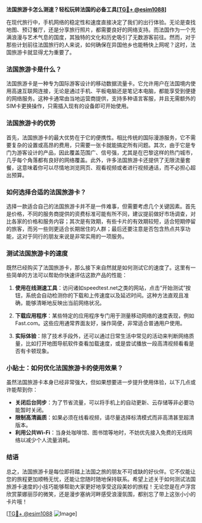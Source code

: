 **法国旅游卡怎么测速？轻松玩转法国的必备工具[[TG💪+ @esim1088](https://t.me/s/esim1088)]**

在现代旅行中，手机网络的稳定性和速度直接决定了我们的出行体验。无论是查找地图、预订餐厅，还是分享旅行照片，都需要良好的网络支持。而法国作为一个充满浪漫与艺术气息的国度，其独特的文化和历史吸引了无数游客前往。然而，对于那些计划前往法国旅行的人来说，如何确保在异国他乡也能畅快上网呢？这时，法国旅游卡就显得尤为重要了。

### 法国旅游卡是什么？

法国旅游卡是一种专为国际游客设计的移动数据流量卡。它允许用户在法国境内使用高速互联网连接，无论是通过手机、平板电脑还是笔记本电脑，都能享受到便捷的网络服务。这种卡通常由当地运营商提供，支持多种语言客服，并且无需额外的SIM卡更换操作，只需插入现有的设备即可开始使用。

### 法国旅游卡的优势

首先，法国旅游卡的最大优势在于它的便携性。相比传统的国际漫游服务，它不需要复杂的设置或高昂的费用，只需要一张卡就能搞定所有问题。其次，由于它是专门为游客设计的产品，因此覆盖范围广、信号强，尤其是在巴黎这样的热门城市，几乎每个角落都有良好的网络覆盖。此外，许多法国旅游卡还提供了无限流量套餐，这意味着你可以尽情地浏览网页、观看视频或者进行视频通话，而不必担心超出预算。

### 如何选择合适的法国旅游卡？

选择一款适合自己的法国旅游卡并不是一件难事，但需要考虑几个关键因素。首先是价格，不同的服务商提供的资费标准可能有所不同，建议提前做好市场调查，对比各家的价格和服务内容；其次是有效期，有些卡片的有效期较短，适合短期停留的旅客，而另一些则更适合长期居住的人群；最后还要注意是否包含热点共享功能，这对于同行的朋友来说是非常实用的一项服务。

### 测试法国旅游卡的速度

既然已经购买了法国旅游卡，那么接下来自然就是如何测试它的速度了。这里有一些简单的方法可以帮助你快速评估这款产品的性能：

1. **使用在线测速工具**：访问诸如speedtest.net之类的网站，点击“开始测试”按钮，系统会自动检测你的下载和上传速度以及延迟时间。这种方法直观且准确，能够清晰地反映出当前网络状况。
   
2. **下载应用程序**：某些特定的应用程序专门用于测量移动网络的速度表现，例如Fast.com。这些应用通常界面友好，操作简便，非常适合普通用户使用。

3. **实际体验**：除了技术手段外，还可以通过日常生活中常见的活动来判断网络质量，比如打开地图导航软件查看加载速度，或是尝试播放一段高清视频看看是否有卡顿现象。

### 小贴士：如何优化法国旅游卡的使用效果？

虽然法国旅游卡本身已经非常强大，但如果想要进一步提升使用体验，以下几点或许能帮到你：

- **关闭后台同步**：为了节省流量，可以将手机上的自动更新、云存储等非必要功能暂时关闭。
- **限制高清画质**：如果必须在线看视频，请尽量选择标清模式而非高清甚至超清版本。
- **利用公共Wi-Fi**：当身处咖啡馆、图书馆等地时，不妨优先接入免费的无线网络以减少个人流量消耗。

### 结语

总之，法国旅游卡是每位即将踏上法国之旅的朋友不可或缺的好伙伴。它不仅能让您的旅程更加顺畅无忧，还能让您随时随地保持联系。希望上述关于如何测试法国旅游卡速度的小技巧能够帮助大家更好地享受这段美妙的旅程！无论您是在卢浮宫欣赏蒙娜丽莎的微笑，还是漫步塞纳河畔感受浪漫氛围，都别忘了带上这张小小的卡片哦！

[[TG💪+ @esim1088](https://t.me/s/esim1088) ![Image](https://i.postimg.cc/4NQfJmqS/Snipaste-2025-05-13-00-14-12.png)]